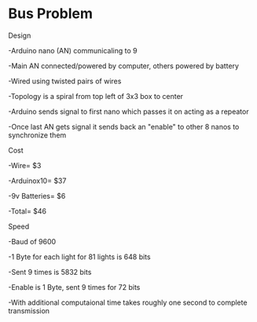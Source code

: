# Bus Problem

Design

-Arduino nano (AN) communicaling to 9 

-Main AN connected/powered by computer, others powered by battery

-Wired using twisted pairs of wires

-Topology is a spiral from top left of 3x3 box to center



-Arduino sends signal to first nano which passes it on acting as a repeator

-Once last AN gets signal it sends back an "enable" to other 8 nanos to synchronize them 


Cost

-Wire=           $3

-Arduinox10=    $37

-9v Batteries=   $6

-Total=         $46

Speed

-Baud of 9600

-1 Byte for each light for 81 lights is 648 bits

-Sent 9 times is 5832 bits

-Enable is 1 Byte, sent 9 times for 72 bits

-With additional computaional time takes roughly one second to complete transmission
